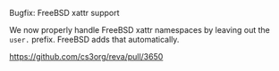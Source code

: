 Bugfix: FreeBSD xattr support

We now properly handle FreeBSD xattr namespaces by leaving out the `user.` prefix. FreeBSD adds that automatically.

https://github.com/cs3org/reva/pull/3650